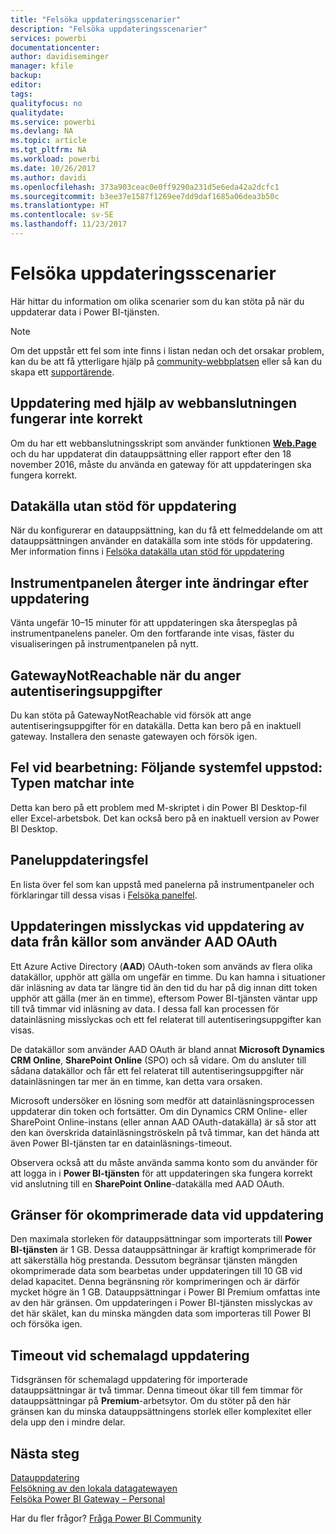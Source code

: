```yaml
---
title: "Felsöka uppdateringsscenarier"
description: "Felsöka uppdateringsscenarier"
services: powerbi
documentationcenter: 
author: davidiseminger
manager: kfile
backup: 
editor: 
tags: 
qualityfocus: no
qualitydate: 
ms.service: powerbi
ms.devlang: NA
ms.topic: article
ms.tgt_pltfrm: NA
ms.workload: powerbi
ms.date: 10/26/2017
ms.author: davidi
ms.openlocfilehash: 373a903ceac0e0ff9290a231d5e6eda42a2dcfc1
ms.sourcegitcommit: b3ee37e1587f1269ee7dd9daf1685a06dea3b50c
ms.translationtype: HT
ms.contentlocale: sv-SE
ms.lasthandoff: 11/23/2017
---
```

# <a name="troubleshooting-refresh-scenarios"></a>Felsöka uppdateringsscenarier
Här hittar du information om olika scenarier som du kan stöta på när du uppdaterar data i Power BI-tjänsten.

> [!NOTE]
> Om det uppstår ett fel som inte finns i listan nedan och det orsakar problem, kan du be att få ytterligare hjälp på [community-webbplatsen](http://community.powerbi.com/) eller så kan du skapa ett [supportärende](https://powerbi.microsoft.com/support/).
> 
> 

## <a name="refresh-using-web-connector-doesnt-work-properly"></a>Uppdatering med hjälp av webbanslutningen fungerar inte korrekt
Om du har ett webbanslutningsskript som använder funktionen [**Web.Page**](https://msdn.microsoft.com/library/mt260924.aspx) och du har uppdaterat din datauppsättning eller rapport efter den 18 november 2016, måste du använda en gateway för att uppdateringen ska fungera korrekt.

## <a name="unsupported-data-source-for-refresh"></a>Datakälla utan stöd för uppdatering
När du konfigurerar en datauppsättning, kan du få ett felmeddelande om att datauppsättningen använder en datakälla som inte stöds för uppdatering. Mer information finns i [Felsöka datakälla utan stöd för uppdatering](service-admin-troubleshoot-unsupported-data-source-for-refresh.md)

## <a name="dashboard-doesnt-reflect-changes-after-refresh"></a>Instrumentpanelen återger inte ändringar efter uppdatering
Vänta ungefär 10–15 minuter för att uppdateringen ska återspeglas på instrumentpanelens paneler.  Om den fortfarande inte visas, fäster du visualiseringen på instrumentpanelen på nytt.

## <a name="gatewaynotreachable-when-setting-credentials"></a>GatewayNotReachable när du anger autentiseringsuppgifter
Du kan stöta på GatewayNotReachable vid försök att ange autentiseringsuppgifter för en datakälla. Detta kan bero på en inaktuell gateway.  Installera den senaste gatewayen och försök igen.

## <a name="processing-error-the-following-system-error-occurred-type-mismatch"></a>Fel vid bearbetning: Följande systemfel uppstod: Typen matchar inte
Detta kan bero på ett problem med M-skriptet i din Power BI Desktop-fil eller Excel-arbetsbok.  Det kan också bero på en inaktuell version av Power BI Desktop.

## <a name="tile-refresh-errors"></a>Paneluppdateringsfel
En lista över fel som kan uppstå med panelerna på instrumentpaneler och förklaringar till dessa visas i [Felsöka panelfel](refresh-troubleshooting-tile-errors.md).

## <a name="refresh-fails-when-updating-data-from-sources-that-use-aad-oauth"></a>Uppdateringen misslyckas vid uppdatering av data från källor som använder AAD OAuth
Ett Azure Active Directory (**AAD**) OAuth-token som används av flera olika datakällor, upphör att gälla om ungefär en timme. Du kan hamna i situationer där inläsning av data tar längre tid än den tid du har på dig innan ditt token upphör att gälla (mer än en timme), eftersom Power BI-tjänsten väntar upp till två timmar vid inläsning av data. I dessa fall kan processen för datainläsning misslyckas och ett fel relaterat till autentiseringsuppgifter kan visas.

De datakällor som använder AAD OAuth är bland annat **Microsoft Dynamics CRM Online**, **SharePoint Online** (SPO) och så vidare. Om du ansluter till sådana datakällor och får ett fel relaterat till autentiseringsuppgifter när datainläsningen tar mer än en timme, kan detta vara orsaken.

Microsoft undersöker en lösning som medför att datainläsningsprocessen uppdaterar din token och fortsätter. Om din Dynamics CRM Online- eller SharePoint Online-instans (eller annan AAD OAuth-datakälla) är så stor att den kan överskrida datainläsningströskeln på två timmar, kan det hända att även Power BI-tjänsten tar en datainläsnings-timeout.

Observera också att du måste använda samma konto som du använder för att logga in i **Power BI-tjänsten** för att uppdateringen ska fungera korrekt vid anslutning till en **SharePoint Online**-datakälla med AAD OAuth.

## <a name="uncompressed-data-limits-for-refresh"></a>Gränser för okomprimerade data vid uppdatering
Den maximala storleken för datauppsättningar som importerats till **Power BI-tjänsten** är 1 GB. Dessa datauppsättningar är kraftigt komprimerade för att säkerställa hög prestanda. Dessutom begränsar tjänsten mängden okomprimerade data som bearbetas under uppdateringen till 10 GB vid delad kapacitet. Denna begränsning rör komprimeringen och är därför mycket högre än 1 GB. Datauppsättningar i Power BI Premium omfattas inte av den här gränsen. Om uppdateringen i Power BI-tjänsten misslyckas av det här skälet, kan du minska mängden data som importeras till Power BI och försöka igen.

## <a name="scheduled-refresh-timeout"></a>Timeout vid schemalagd uppdatering
Tidsgränsen för schemalagd uppdatering för importerade datauppsättningar är två timmar. Denna timeout ökar till fem timmar för datauppsättningar på **Premium**-arbetsytor. Om du stöter på den här gränsen kan du minska datauppsättningens storlek eller komplexitet eller dela upp den i mindre delar.

## <a name="next-steps"></a>Nästa steg
[Datauppdatering](refresh-data.md)  
[Felsökning av den lokala datagatewayen](service-gateway-onprem-tshoot.md)  
[Felsöka Power BI Gateway – Personal](service-admin-troubleshooting-power-bi-personal-gateway.md)  

Har du fler frågor? [Fråga Power BI Community](http://community.powerbi.com/)

